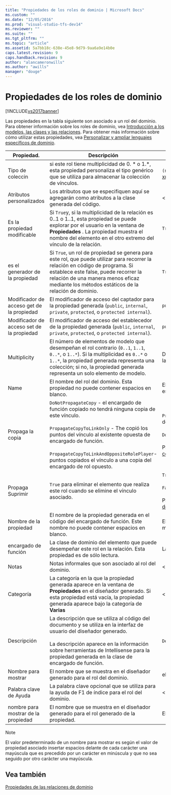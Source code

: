 ```yaml
---
title: "Propiedades de los roles de dominio | Microsoft Docs"
ms.custom: ""
ms.date: "12/05/2016"
ms.prod: "visual-studio-tfs-dev14"
ms.reviewer: ""
ms.suite: ""
ms.tgt_pltfrm: ""
ms.topic: "article"
ms.assetid: 5a7bb18c-638e-45e8-9d79-9aa6a9e14b0e
caps.latest.revision: 9
caps.handback.revision: 9
author: "alancameronwills"
ms.author: "awills"
manager: "douge"
---
```

# Propiedades de los roles de dominio
[!INCLUDE[vs2017banner](../code-quality/includes/vs2017banner.md)]

Las propiedades en la tabla siguiente son asociado a un rol del dominio.  Para obtener información sobre los roles de dominio, vea [Introducción a los modelos, las clases y las relaciones](../modeling/understanding-models-classes-and-relationships.md).  Para obtener más información sobre cómo utilizar estas propiedades, vea [Personalizar y ampliar lenguajes específicos de dominio](../modeling/customizing-and-extending-a-domain-specific-language.md).  
  
|Propiedad.|Descripción|Default|  
|----------------|-----------------|-------------|  
|Tipo de coleccin|si este rol tiene multiplicidad de 0. \* o 1.\*, esta propiedad personaliza el tipo genérico que se utiliza para almacenar la colección de vínculos.|`(none)`se utiliza \- <xref:Microsoft.VisualStudio.Modeling.LinkedElementCollection%601>|  
|Atributos personalizados|Los atributos que se especifiquen aquí se agregarán como atributos a la clase generada del código.|\<none\>|  
|Es la propiedad modificable|Si `True`y, si la multiplicidad de la relación es 0..1 o 1..1, esta propiedad se puede explorar por el usuario en la ventana de **Propiedades** .  La propiedad muestra el nombre del elemento en el otro extremo del vínculo de la relación.|`True`|  
|es el generador de la propiedad|Si `True`, un rol de propiedad se genera para este rol, que puede utilizar para recorrer la relación en código de programa.  Si establece este false, puede recorrer la relación de una manera menos eficaz mediante los métodos estáticos de la relación de dominio.|`True`|  
|Modificador de acceso get de la propiedad|El modificador de acceso del captador para la propiedad generada \(`public`, `internal`, `private`, `protected`, o `protected internal`\).|`public`|  
|Modificador de acceso set de la propiedad|El modificador de acceso del establecedor de la propiedad generada \(`public`, `internal`, `private`, `protected`, o `protected internal`\).|`public`|  
|Multiplicity|El número de elementos de modelo que desempeñan el rol contrario \(`0..1`, `1..1`, `0..*`, o `1..*`\).  Si la multiplicidad es `0..*` o `1..*`, la propiedad generada representa una colección; si no, la propiedad generada representa un solo elemento de modelo.|Depende del tipo de relación y si es el rol de origen o de destino en la relación.|  
|Name|El nombre del rol del dominio.  Esta propiedad no puede contener espacios en blanco.|El nombre de la clase de dominio del encargado de función para este rol.|  
|Propaga la copia|`DoNotPropagateCopy` \- el encargado de función copiado no tendrá ninguna copia de este vínculo.<br /><br /> `PropagateCopyToLinkOnly` \- The copió los puntos del vínculo al existente opuesta de encargado de función.<br /><br /> `PropagateCopyToLinkAndOppositeRolePlayer`\- puntos copiados el vínculo a una copia del encargado de rol opuesto.|`PropagateCopyToLinkAndOppositeRolePlayer` para los roles del origen de embeddings.<br /><br /> `DoNotPropagateCopy` de otros roles.<br /><br /> Para obtener más información, vea [Personalizar comportamiento de copia](../modeling/customizing-copy-behavior.md).|  
|Propaga Suprimir|`True` para eliminar el elemento que realiza este rol cuando se elimine el vínculo asociado.|`True` para el destino de un rol de incrustación.<br /><br /> `False` de otros roles.<br /><br /> Para obtener más información, vea [Personalizar el comportamiento de eliminación](../modeling/customizing-deletion-behavior.md).|  
|Nombre de la propiedad|El nombre de la propiedad generada en el código del encargado de función.  Este nombre no puede contener espacios en blanco.|El nombre del rol contrario si este rol tiene a cero\-a\-uno o una multiplicidad una por; si no, el nombre pluralized de rol opuesto.|  
|encargado de función|La clase de dominio del elemento que puede desempeñar este rol en la relación.  Esta propiedad es de sólo lectura.|La clase de dominio de encargado de función para este rol.|  
|Notas|Notas informales que son asociado al rol del dominio.|\<none\>|  
|Categoría|La categoría en la que la propiedad generada aparece en la ventana de **Propiedades** en el diseñador generado.  Si esta propiedad está vacía, la propiedad generada aparece bajo la categoría de **Varias**|\<none\>|  
|Descripción|La descripción que se utiliza al código del documento y se utiliza en la interfaz de usuario del diseñador generado.<br /><br /> La descripción aparece en la información sobre herramientas de Intellisense para la propiedad generada en la clase de encargado de función.|`Description for` *el nombre completo del rol*|  
|Nombre para mostrar|El nombre que se muestra en el diseñador generado para el rol del dominio.|el valor ajustado de la propiedad Name.|  
|Palabra clave de Ayuda|La palabra clave opcional que se utiliza para la ayuda de F1 de índice para el rol del dominio.|\<none\>|  
|nombre para mostrar de la propiedad|El nombre que se muestra en el diseñador generado para el rol generado de la propiedad.|El valor ajustado de la propiedad de nombre de propiedad.|  
  
> [!NOTE]
>  El valor predeterminado de un nombre para mostrar es según el valor de propiedad asociado insertar espacios delante de cada carácter una mayúscula que es precedido por un carácter en minúscula y que no sea seguido por otro carácter una mayúscula.  
  
## Vea también  
 [Propiedades de las relaciones de dominio](../modeling/properties-of-domain-relationships.md)